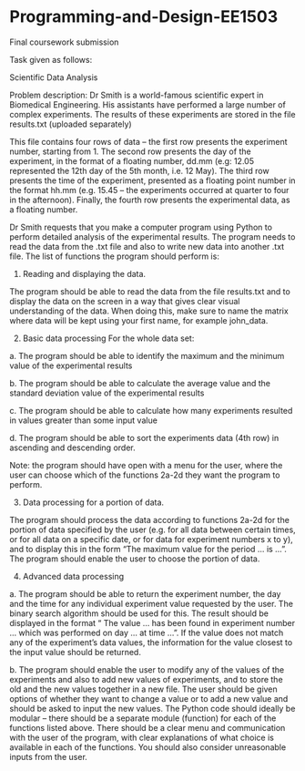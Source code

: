 # Programming-and-Design-EE1503

Final coursework submission

Task given as follows:

Scientific Data Analysis

Problem description: Dr Smith is a world-famous scientific expert in Biomedical
Engineering. His assistants have performed a large number of complex
experiments. The results of these experiments are stored in the file
results.txt (uploaded separately)

This file contains four rows of data – the first row presents the experiment
number, starting from 1. The second row presents the day of the experiment, in
the format of a floating number, dd.mm (e.g: 12.05 represented the 12th day of
the 5th month, i.e. 12 May). The third row presents the time of the experiment,
presented as a floating point number in the format hh.mm (e.g. 15.45 – the
experiments occurred at quarter to four in the afternoon). Finally, the fourth row
presents the experimental data, as a floating number.

Dr Smith requests that you make a computer program using Python to perform
detailed analysis of the experimental results. The program needs to read the data
from the .txt file and also to write new data into another .txt file. The list of
functions the program should perform is:

1. Reading and displaying the data.

  The program should be able to read the data from the file results.txt and to
  display the data on the screen in a way that gives clear visual understanding of
  the data. When doing this, make sure to name the matrix where data will be kept
  using your first name, for example john_data.


2. Basic data processing
  For the whole data set:
  
  a. The program should be able to identify the maximum and the
  minimum value of the experimental results
  
  b. The program should be able to calculate the average value and the
  standard deviation value of the experimental results
  
  c. The program should be able to calculate how many experiments
  resulted in values greater than some input value
  
  d. The program should be able to sort the experiments data (4th row) in
  ascending and descending order.
  
  Note: the program should have open with a menu for the user, where the user
  can choose which of the functions 2a-2d they want the program to perform.


3. Data processing for a portion of data.

  The program should process the data according to functions 2a-2d for the
  portion of data specified by the user (e.g. for all data between certain times, or
  for all data on a specific date, or for data for experiment numbers x to y), and to
  display this in the form “The maximum value for the period … is …”. The program
  should enable the user to choose the portion of data.


4. Advanced data processing

  a. The program should be able to return the experiment number, the
  day and the time for any individual experiment value requested by
  the user. The binary search algorithm should be used for this.
  The result should be displayed in the format “ The value … has been
  found in experiment number … which was performed on day … at
  time …”. If the value does not match any of the experiment’s data
  values, the information for the value closest to the input value
  should be returned.
  
  b. The program should enable the user to modify any of the values of
  the experiments and also to add new values of experiments, and to
  store the old and the new values together in a new file. The user
  should be given options of whether they want to change a value or
  to add a new value and should be asked to input the new values.
  The Python code should ideally be modular – there should be a separate module
  (function) for each of the functions listed above. There should be a clear menu
  and communication with the user of the program, with clear explanations of
  what choice is available in each of the functions. You should also consider
  unreasonable inputs from the user.
